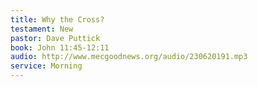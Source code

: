 ```yaml
---
title: Why the Cross?
testament: New
pastor: Dave Puttick
book: John 11:45-12:11
audio: http://www.mecgoodnews.org/audio/230620191.mp3
service: Morning
---
```

